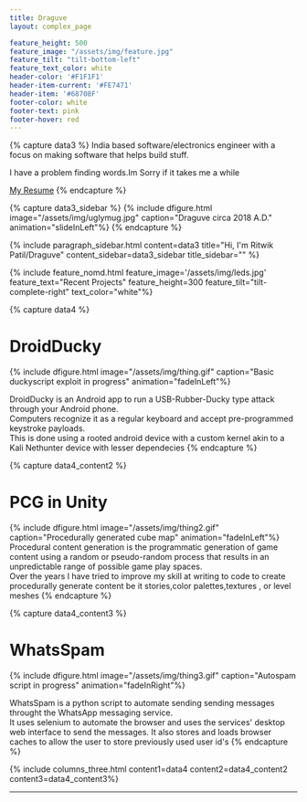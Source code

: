 ```yaml
---
title: Draguve
layout: complex_page

feature_height: 500
feature_image: "/assets/img/feature.jpg"
feature_tilt: "tilt-bottom-left"
feature_text_color: white
header-color: '#F1F1F1'
header-item-current: '#FE7471'
header-item: '#68708F'
footer-color: white
footer-text: pink 
footer-hover: red
---
```


{% capture data3 %}
India based software/electronics engineer with a focus on making software that helps build stuff.

I have a problem finding words.Im Sorry if it takes me a while 

[My Resume](https://github.com/adam-p/markdown-here/wiki/Markdown-Cheatsheet#html)
{% endcapture %}

{% capture data3_sidebar %}
{% include dfigure.html image="/assets/img/uglymug.jpg" caption="Draguve circa 2018 A.D." animation="slideInLeft"%}
{% endcapture %}

{% include paragraph_sidebar.html content=data3 title="Hi, I'm Ritwik Patil/Draguve" content_sidebar=data3_sidebar title_sidebar="" %}

{% include feature_nomd.html feature_image='/assets/img/leds.jpg' feature_text="Recent Projects" feature_height=300 feature_tilt="tilt-complete-right" text_color="white"%}

{% capture data4 %}

# DroidDucky
{% include dfigure.html image="/assets/img/thing.gif" caption="Basic duckyscript exploit in progress" animation="fadeInLeft"%}

DroidDucky is an Android app to run a USB-Rubber-Ducky type attack through your Android phone.  
Computers recognize it as a regular keyboard and accept pre-programmed keystroke payloads.  
This is done using a rooted android device with a custom kernel akin to a Kali Nethunter device with lesser dependecies
{% endcapture %}

{% capture data4_content2 %}
# PCG in Unity
{% include dfigure.html image="/assets/img/thing2.gif" caption="Procedurally generated cube map" animation="fadeInLeft"%}
Procedural content generation is the programmatic generation of game content using a random or pseudo-random process that results in an unpredictable range of possible game play spaces.   
Over the years I have tried to improve my skill at writing to code to create procedurally generate content be it stories,color palettes,textures , or level meshes 
{% endcapture %}

{% capture data4_content3 %}
# WhatsSpam
{% include dfigure.html image="/assets/img/thing3.gif" caption="Autospam script in progress" animation="fadeInRight"%}

WhatsSpam is a python script to automate sending sending messages throught the WhatsApp messaging service.  
It uses selenium to automate the browser and uses the services' desktop web interface to send the messages. It also stores and loads browser caches to allow the user to store previously used user id's
{% endcapture %}
  
{% include columns_three.html content1=data4 content2=data4_content2 content3=data4_content3%}

---

